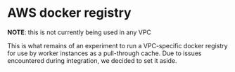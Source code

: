 # AWS docker registry

**NOTE**: this is not currently being used in any VPC

This is what remains of an experiment to run a VPC-specific docker registry for
use by worker instances as a pull-through cache.  Due to issues encountered
during integration, we decided to set it aside.
